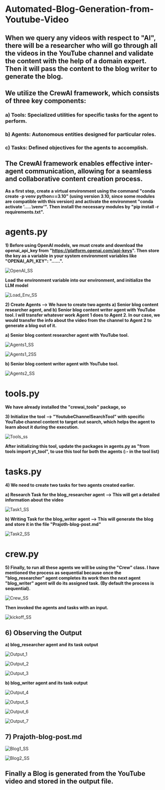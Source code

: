 # Automated-Blog-Generation-from-Youtube-Video

## When we query any videos with respect to "AI", there will be a researcher who will go through all the videos in the YouTube channel and validate the content with the help of a domain expert. Then it will pass the content to the blog writer to generate the blog.

## We utilize the CrewAI framework, which consists of three key components:
### a) Tools: Specialized utilities for specific tasks for the agent to perform.
### b) Agents: Autonomous entities designed for particular roles.
### c) Tasks: Defined objectives for the agents to accomplish.
## The CrewAI framework enables effective inter-agent communication, allowing for a seamless and collaborative content creation process.

**As a first step, create a virtual environment using the command "conda create -p venv python==3.10" (using version 3.10, since some modules are compatible with this version) and activate the environment "conda activate '.....\venv'". Then install the necessary modules by "pip install -r requirements.txt".**

# agents.py

**1)  Before using OpenAI models, we must create and download the openai_api_key from "https://platform.openai.com/api-keys". Then store the key as a variable in your system environment variables like "OPENAI_API_KEY": "......".**

![OpenAI_SS](https://github.com/user-attachments/assets/5aa1a290-f37d-4191-9793-478f385a4d46)


**Load the environment variable into our environment, and initialize the LLM model**

![Load_Env_SS](https://github.com/user-attachments/assets/fe72cb03-e49f-453b-955c-765db7cfaab8)


**2) Create Agents --> We have to create two agents a) Senior blog content researcher agent, and b) Senior blog content writer agent with YouTube tool. I will transfer whatever work Agent 1 does to Agent 2. In our case, we would transfer the info about the video from the channel to Agent 2 to generate a blog out of it.**

   **a) Senior blog content researcher agent with YouTube tool.**

![Agents1_SS](https://github.com/user-attachments/assets/2cc32675-3917-4c33-8509-8b2bc6a25085)

![Agents1_2SS](https://github.com/user-attachments/assets/8b6eebf1-28ab-4fd2-bd07-5a6051168139)

  
   **b) Senior blog content writer agent with YouTube tool.**

![Agents2_SS](https://github.com/user-attachments/assets/7be85ea8-600b-4004-bf7d-7ca3f2b8afa0)


# tools.py

**We have already installed the "crewai_tools" package, so**

**3) Initialize the tool --> "YoutubeChannelSearchTool" with specific YouTube channel content to target out search, which helps the agent to learn about it during the execution.**

![Tools_ss](https://github.com/user-attachments/assets/cca3eafa-c030-4cba-b785-3e53d401674b)

  **After initializing this tool, update the packages in agents.py as "from tools import yt_tool", to use this tool for both the agents (:- in the tool list)**


# tasks.py

**4) We need to create two tasks for two agents created earlier.**

  **a) Research Task for the blog_researcher agent --> This will get a detailed information about the video**

![Task1_SS](https://github.com/user-attachments/assets/8d7c0d87-ea95-417e-8c9c-05f5a3014ce8)

  
  **b) Writing Task for the blog_writer agent --> This will generate the blog and store it in the file "Prajoth-blog-post.md"**
  
![Task2_SS](https://github.com/user-attachments/assets/96a204f2-035b-47b6-80a1-13d465a7bee4)


# crew.py

**5) Finally, to run all these agents we will be using the "Crew" class. I have mentioned the process as sequential because once the "blog_researcher" agent completes its work then the next agent "blog_writer" agent will do its assigned task. (By default the process is sequential).**

![Crew_SS](https://github.com/user-attachments/assets/0b24dcf1-79ea-4ffa-98bb-3778e970631a)

  **Then invoked the agents and tasks with an input.**

![kickoff_SS](https://github.com/user-attachments/assets/57cd887e-333f-47cb-96bd-ecfb76f3b62b)


## 6) Observing the Output

  **a) blog_researcher agent and its task output**
  
![Output_1](https://github.com/user-attachments/assets/ca177664-06b6-40c0-9dc5-26e1028d629f)

![Output_2](https://github.com/user-attachments/assets/71591889-4bb5-4d0b-aa05-b77ed68cea4b)

![Output_3](https://github.com/user-attachments/assets/47e6b953-20aa-41df-8b72-0b4a1fd9efd0)


  **b) blog_writer agent and its task output**

![Output_4](https://github.com/user-attachments/assets/6b5cecc7-bcd3-462f-b050-e4e2360bcfe5)

![Output_5](https://github.com/user-attachments/assets/df976bda-d3f1-4870-a614-df8837f2e493)

![Output_6](https://github.com/user-attachments/assets/9850458b-615d-4f3e-9958-1f7c8ca9291f)

![Output_7](https://github.com/user-attachments/assets/f67ba509-3770-4b6c-ace7-185f7a60a03b)


## 7) Prajoth-blog-post.md

![Blog1_SS](https://github.com/user-attachments/assets/d2b5c0d0-946d-4e70-829c-fbd30eb7b8ea)

![Blog2_SS](https://github.com/user-attachments/assets/e4b0671f-f587-4b16-8f7f-89063f8d76a3)


## Finally a Blog is generated from the YouTube video and stored in the output file.














